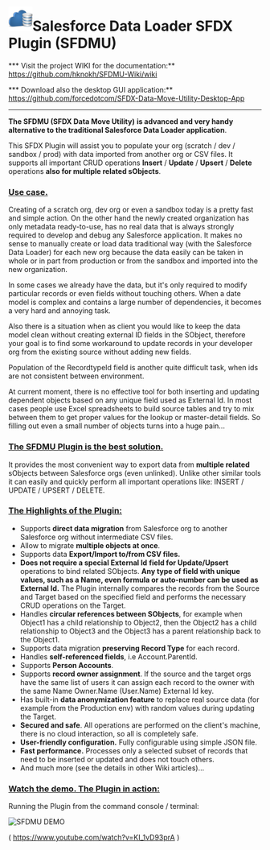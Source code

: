 # ![SFDMU](src/images/logo.png)Salesforce Data Loader SFDX Plugin (SFDMU)

*** Visit the project WIKI for the documentation:**   https://github.com/hknokh/SFDMU-Wiki/wiki

*** Download also the desktop GUI application:**   https://github.com/forcedotcom/SFDX-Data-Move-Utility-Desktop-App

----



**The SFDMU (SFDX Data Move Utility)** **is advanced and very handy alternative to the traditional Salesforce Data Loader application**. 

This SFDX Plugin will assist you to populate your org (scratch / dev / sandbox / prod) with data imported from another org or CSV files. It supports all important CRUD operations **Insert** / **Update** / **Upsert** / **Delete** operations **also for multiple related sObjects**.





### <u>Use case.</u>

Creating of a scratch org, dev org or even a sandbox today is a pretty fast and simple action. On the other hand the newly created organization has only metadata ready-to-use, has no real data that is always strongly required to develop and debug any Salesforce application. It makes no sense to manually create or load data traditional way (with the Salesforce Data Loader) for each new org because the data easily can be taken in whole or in part from  production or from the sandbox and imported into the new organization. 

In some cases we already have the data, but it's only required to modify particular records or even fields without touching others. When a date model is complex and contains a large number of dependencies, it becomes a very hard and annoying task. 

Also there is a situation when as client you would like to keep the data model clean without creating external ID fields in the SObject, therefore your goal is to find some workaround to update records in your developer org from the existing source without adding new fields. 

Population of the RecordtypeId field is another quite difficult task, when ids are not consistent between environment.

At current moment, there is no effective tool for both inserting and updating dependent objects based on any unique field used as External Id.  In most cases people use Excel spreadsheets to build source tables and try to mix between them to get proper values for the lookup or master-detail fields. So filling out even a small number of objects turns into a huge pain...





###  <u>The SFDMU Plugin is the best solution.</u>

It provides the most convenient way to export data from **multiple related** sObjects between Salesforce orgs (even unlinked).  Unlike other similar tools it can easily and quickly perform all important operations like: INSERT / UPDATE / UPSERT / DELETE.





### <u>The Highlights of the Plugin:</u>

- Supports **direct data migration** from Salesforce org to another Salesforce org without intermediate CSV files.
- Allow to migrate **multiple objects at once**.
- Supports data **Export/Import  to/from  CSV files.**
- **Does not require a special External Id** **field for Update/Upsert** operations to bind related SObjects. **Any type of field with unique values, such as a Name, even formula or auto-number can be used as External Id.** The Plugin internally compares the records from the Source and Target based on the specified field and performs the necessary CRUD operations on the Target.
- Handles **circular references between SObjects**, for example when Object1 has a child relationship to Object2, then the Object2 has a child relationship to Object3 and the Object3 has a parent relationship back to the Object1.
- Supports data migration **preserving Record Type** for each record.
- Handles **self-referenced fields**, i.e  Account.ParentId. 
- Supports **Person Accounts**.
- Supports **record owner assignment**. If the source and the target orgs have the same list of users it can assign each record to the owner with the same Name Owner.Name (User.Name) External Id key.
- Has built-in  **data anonymization feature**  to replace real source data (for example from  the Production env)  with random values during updating the Target.
- **Secured and safe**. All operations are performed on the client's machine, there is no cloud interaction, so all is completely safe.
- **User-friendly configuration.**  Fully configurable using simple JSON file.
- **Fast performance.** Processes only a selected subset of records that need to be inserted or updated and does not touch others.
- And much more (see the details in other Wiki articles)...




### <u>Watch the demo. The Plugin in action:</u>

Running the Plugin from the command console / terminal:

![SFDMU DEMO](https://img.youtube.com/vi/KI_1vD93prA/hqdefault.jpg)

( https://www.youtube.com/watch?v=KI_1vD93prA )

